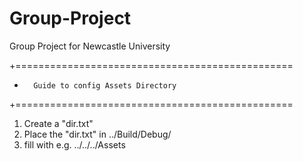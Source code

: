 # Group-Project

Group Project for Newcastle University

+================================================
+       Guide to config Assets Directory
+================================================

1. Create a "dir.txt"
2. Place the "dir.txt" in ../Build/Debug/
3. fill with <Relative-path-to-Assets directory>
	e.g. ../../../Assets

